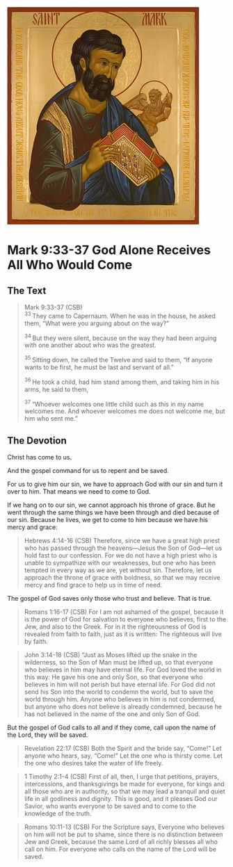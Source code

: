 <img class="intro-right" src="art-mark.jpg">

# Mark 9:33-37 God Alone Receives All Who Would Come

## The Text

>Mark 9:33-37 (CSB)  
><sup> 33 </sup> They came to Capernaum. When he was in the house, he asked them, “What were you arguing about on the way?” 
>
><sup> 34 </sup> But they were silent, because on the way they had been arguing with one another about who was the greatest. 
>
><sup> 35 </sup> Sitting down, he called the Twelve and said to them, “If anyone wants to be first, he must be last and servant of all.” 
>
><sup> 36 </sup> He took a child, had him stand among them, and taking him in his arms, he said to them, 
>
><sup> 37 </sup> “Whoever welcomes one little child such as this in my name welcomes me. And whoever welcomes me does not welcome me, but him who sent me.” 

## The Devotion

Christ has come to us.

And the gospel command for us to repent and be saved.

For us to give him our sin, we have to approach God with our sin and turn it over to him. That means we need to come to God.

If we hang on to our sin, we cannot approach his throne of grace. But he went through the same things we have been through and died because of our sin. Because he lives, we get to come to him because we have his mercy and grace:

>Hebrews 4:14-16 (CSB) Therefore, since we have a great high priest who has passed through the heavens—Jesus the Son of God—let us hold fast to our confession. For we do not have a high priest who is unable to sympathize with our weaknesses, but one who has been tempted in every way as we are, yet without sin. Therefore, let us approach the throne of grace with boldness, so that we may receive mercy and find grace to help us in time of need.

The gospel of God saves only those who trust and believe. That is true.

>Romans 1:16-17 (CSB) For I am not ashamed of the gospel, because it is the power of God for salvation to everyone who believes, first to the Jew, and also to the Greek. For in it the righteousness of God is revealed from faith to faith, just as it is written: The righteous will live by faith.

>John 3:14-18 (CSB) “Just as Moses lifted up the snake in the wilderness, so the Son of Man must be lifted up, so that everyone who believes in him may have eternal life. For God loved the world in this way: He gave his one and only Son, so that everyone who believes in him will not perish but have eternal life. For God did not send his Son into the world to condemn the world, but to save the world through him. Anyone who believes in him is not condemned, but anyone who does not believe is already condemned, because he has not believed in the name of the one and only Son of God.

But the gospel of God calls to all and if they come, call upon the name of the Lord, they will be saved.

>Revelation 22:17 (CSB) Both the Spirit and the bride say, “Come!” Let anyone who hears, say, “Come!” Let the one who is thirsty come. Let the one who desires take the water of life freely.

>1 Timothy 2:1-4 (CSB) First of all, then, I urge that petitions, prayers, intercessions, and thanksgivings be made for everyone, for kings and all those who are in authority, so that we may lead a tranquil and quiet life in all godliness and dignity. This is good, and it pleases God our Savior, who wants everyone to be saved and to come to the knowledge of the truth.

>Romans 10:11-13 (CSB) For the Scripture says, Everyone who believes on him will not be put to shame, since there is no distinction between Jew and Greek, because the same Lord of all richly blesses all who call on him. For everyone who calls on the name of the Lord will be saved.
